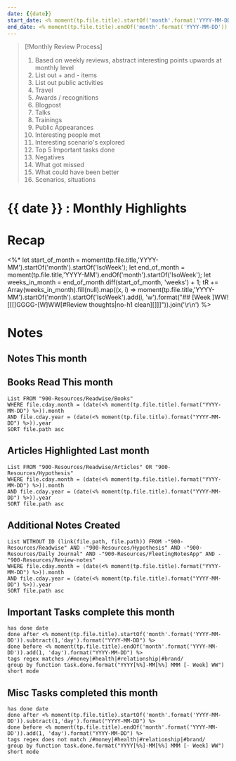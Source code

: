 ```yaml
---
date: {{date}}
start_date: <% moment(tp.file.title).startOf('month'.format('YYYY-MM-DD')).format("YYYY-MM-DD") %>
end_date: <% moment(tp.file.title).endOf('month'.format('YYYY-MM-DD')).format("YYYY-MM-DD") %>
---
```

>[!Monthly Review Process]
>1. Based on weekly reviews, abstract interesting points upwards at monthly level
>2. List out + and - items
>3. List out public activities
>	1. Travel
>	2. Awards / recognitions
>	3. Blogpost
>	4. Talks
>	5. Trainings
>	6. Public Appearances
>4. Interesting people met
>5. Interesting scenario's explored
>6. Top 5 Important tasks done
>7. Negatives
>	1. What got missed
>	2. What could have been better
>	3. Scenarios, situations


# {{ date }} : Monthly Highlights









# Recap

<%*
let start_of_month = moment(tp.file.title,'YYYY-MM').startOf('month').startOf('IsoWeek');
let end_of_month = moment(tp.file.title,'YYYY-MM').endOf('month').startOf('IsoWeek');
let weeks_in_month = end_of_month.diff(start_of_month, 'weeks') + 1;
tR += Array(weeks_in_month).fill(null).map((x, i) => moment(tp.file.title,'YYYY-MM').startOf('month').startOf('IsoWeek').add(i, 'w').format("## [Week ]WW![[[]GGGG-[W]WW[#Review thoughts|no-h1 clean][]]]")).join('\r\n')
%>

# Notes

## Notes This month





## Books Read This month
```dataview
List FROM "900-Resources/Readwise/Books"
WHERE file.cday.month = (date(<% moment(tp.file.title).format("YYYY-MM-DD") %>)).month
AND file.cday.year = (date(<% moment(tp.file.title).format("YYYY-MM-DD") %>)).year
SORT file.path asc
```

## Articles Highlighted Last month

```dataview
List FROM "900-Resources/Readwise/Articles" OR "900-Resources/Hypothesis"
WHERE file.cday.month = (date(<% moment(tp.file.title).format("YYYY-MM-DD") %>)).month
AND file.cday.year = (date(<% moment(tp.file.title).format("YYYY-MM-DD") %>)).year
SORT file.path asc
```



## Additional Notes Created
```dataview
List WITHOUT ID (link(file.path, file.path)) FROM -"900-Resources/Readwise" AND -"900-Resources/Hypothesis" AND -"900-Resources/Daily Journal" AND -"900-Resources/FleetingNotesApp" AND -"900-Resources/Review-notes"
WHERE file.cday.month = (date(<% moment(tp.file.title).format("YYYY-MM-DD") %>)).month
AND file.cday.year = (date(<% moment(tp.file.title).format("YYYY-MM-DD") %>)).year
SORT file.path asc
```
## Important Tasks complete this month

```tasks
has done date
done after <% moment(tp.file.title).startOf('month'.format('YYYY-MM-DD')).subtract(1,'day').format("YYYY-MM-DD") %>
done before <% moment(tp.file.title).endOf('month'.format('YYYY-MM-DD')).add(1, 'day').format("YYYY-MM-DD") %>
tags regex matches /#money|#health|#relationship|#brand/
group by function task.done.format("YYYY[%%]-MM[%%] MMM [- Week] WW")
short mode
```


## Misc Tasks completed this month

```tasks
has done date
done after <% moment(tp.file.title).startOf('month'.format('YYYY-MM-DD')).subtract(1,'day').format("YYYY-MM-DD") %>
done before <% moment(tp.file.title).endOf('month'.format('YYYY-MM-DD')).add(1, 'day').format("YYYY-MM-DD") %>
tags regex does not match /#money|#health|#relationship|#brand/
group by function task.done.format("YYYY[%%]-MM[%%] MMM [- Week] WW")
short mode
```
